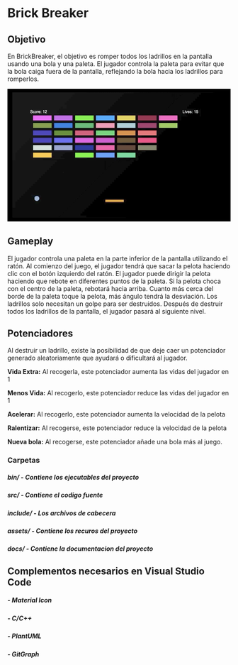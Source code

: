 # Brick Breaker

## Objetivo

En BrickBreaker, el objetivo es romper todos los ladrillos en la pantalla usando una bola y una paleta. El jugador controla la paleta para evitar que la bola caiga fuera de la pantalla, reflejando la bola hacia los ladrillos para romperlos.


![Gameplay GIF](assets/imagenes/brick_breaker.gif)

## Gameplay

El jugador controla una paleta en la parte inferior de la pantalla utilizando el ratón. Al comienzo del juego, el jugador tendrá que sacar la pelota haciendo clic con el botón izquierdo del ratón. El jugador puede dirigir la pelota haciendo que rebote en diferentes puntos de la paleta. Si la pelota choca con el centro de la paleta, rebotará hacia arriba. Cuanto más cerca del borde de la paleta toque la pelota, más ángulo tendrá la desviación. Los ladrillos solo necesitan un golpe para ser destruidos. Después de destruir todos los ladrillos de la pantalla, el jugador pasará al siguiente nivel.

## Potenciadores

Al destruir un ladrillo, existe la posibilidad de que deje caer un potenciador generado aleatoriamente que ayudará o dificultará al jugador.

 **Vida Extra:** Al recogerla, este potenciador aumenta las vidas del jugador en 1

 **Menos Vida:** Al recogerlo, este potenciador reduce las vidas del jugador en 1

 **Acelerar:** Al recogerlo, este potenciador aumenta la velocidad de la pelota

 **Ralentizar:**  Al recogerse, este potenciador reduce la velocidad de la pelota

 **Nueva bola:** Al recogerse, este potenciador añade una bola más al juego.


### Carpetas

##### bin/ - Contiene los ejecutables del proyecto
##### src/ - Contiene el codigo fuente
##### include/ - Los archivos de cabecera 
##### assets/ - Contiene los recuros del proyecto
##### docs/ - Contiene la documentacion del proyecto

## Complementos necesarios en Visual Studio Code

##### - Material Icon
##### - C/C++
##### - PlantUML
##### - GitGraph
